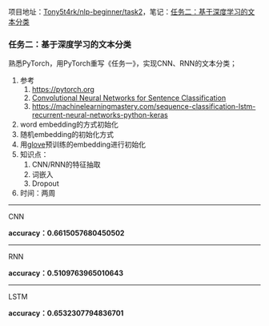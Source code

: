 项目地址：[Tony5t4rk/nlp-beginner/task2](https://github.com/Tony5t4rk/nlp-beginner/tree/master/task2)，笔记：[任务二：基于深度学习的文本分类](https://www.wolai.com/tony5t4rk/hvVGeK8XaqkRDqFzCQX1ao)

### 任务二：基于深度学习的文本分类

熟悉PyTorch，用PyTorch重写《任务一》，实现CNN、RNN的文本分类；

1. 参考
   1. https://pytorch.org
   2. [Convolutional Neural Networks for Sentence Classification](https://www.aclweb.org/anthology/D14-1181)
   3. https://machinelearningmastery.com/sequence-classification-lstm-recurrent-neural-networks-python-keras
2. word embedding的方式初始化
3. 随机embedding的初始化方式
4. 用[glove](https://nlp.stanford.edu/projects/glove)预训练的embedding进行初始化
5. 知识点：
   1. CNN/RNN的特征抽取
   2. 词嵌入
   3. Dropout
6. 时间：两周

------

CNN

**accuracy：0.6615057680450502**

------

RNN

**accuracy：0.5109763965010643**

------

LSTM

**accuracy：0.6532307794836701**